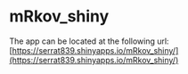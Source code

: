 # mRkov_shiny
The app can be located at the following url: [https://serrat839.shinyapps.io/mRkov_shiny/](https://serrat839.shinyapps.io/mRkov_shiny/)
